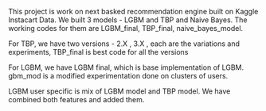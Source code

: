 This project is work on next basked recommendation engine built on Kaggle Instacart Data. We built 3 models - LGBM and TBP and Naive Bayes. The working codes for them are LGBM_final, TBP_final, naive_bayes_model. 

For TBP, we have two versions - 2.X , 3.X , each are the variations and experiments, TBP_final is best code for all the versions

For LGBM, we have LGBM final, which is base implementation of LGBM. gbm_mod is a modified experimentation done on clusters of users.

LGBM user specific is mix of LGBM model and TBP model. We have combined both features and added them. 

